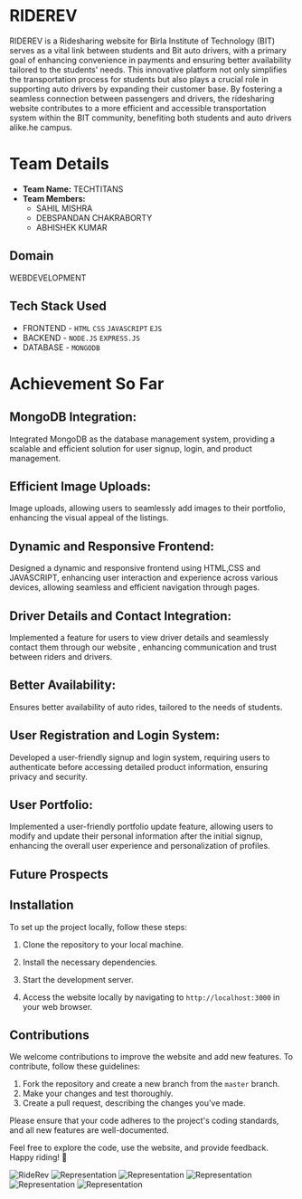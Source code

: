 # RIDEREV

RIDEREV is a  Ridesharing website for Birla Institute of Technology (BIT) serves as a vital link between students and Bit auto drivers, with a primary goal of enhancing convenience in payments and ensuring better availability tailored to the students' needs. This innovative platform not only simplifies the transportation process for students but also plays a crucial role in supporting auto drivers by expanding their customer base. By fostering a seamless connection between passengers and drivers, the ridesharing website contributes to a more efficient and accessible transportation system within the BIT community, benefiting both students and auto drivers alike.he campus.
# Team Details
- **Team Name:**  TECHTITANS
- **Team Members:**
  - SAHIL MISHRA  
  - DEBSPANDAN CHAKRABORTY  
  - ABHISHEK KUMAR 

## Domain
   WEBDEVELOPMENT

## Tech Stack Used
- FRONTEND - `HTML` `CSS` `JAVASCRIPT` `EJS`
- BACKEND  - `NODE.JS`  `EXPRESS.JS` 
- DATABASE - `MONGODB`


# Achievement So Far


## MongoDB Integration:
Integrated MongoDB as the database management system, providing a scalable and efficient solution for user signup, login, and product management.

## Efficient Image Uploads:
Image uploads, allowing users to seamlessly add images to their portfolio, enhancing the visual appeal of the listings.

## Dynamic and Responsive Frontend:
Designed a dynamic and responsive frontend using HTML,CSS and JAVASCRIPT, enhancing user interaction and experience across various devices, allowing seamless and efficient navigation through pages.
  
## Driver Details and Contact Integration:
Implemented a feature for users to view driver details and seamlessly contact them through our website , enhancing communication and trust between riders and drivers.

## Better Availability:
Ensures better availability of auto rides, tailored to the needs of students.

## User Registration and Login System:
Developed a user-friendly signup and login system, requiring users to authenticate before accessing detailed product information, ensuring privacy and security.

## User Portfolio:
Implemented a user-friendly portfolio update feature, allowing users to modify and update their personal information after the initial signup, enhancing the overall user experience and personalization of profiles.
## Future Prospects
## Installation

To set up the project locally, follow these steps:

1. Clone the repository to your local machine.

2. Install the necessary dependencies.

3. Start the development server.

4. Access the website locally by navigating to `http://localhost:3000` in your web browser.

## Contributions

We welcome contributions to improve the website and add new features. To contribute, follow these guidelines:

1. Fork the repository and create a new branch from the `master` branch.
2. Make your changes and test thoroughly.
3. Create a pull request, describing the changes you've made.

Please ensure that your code adheres to the project's coding standards, and all new features are well-documented.

Feel free to explore the code, use the website, and provide feedback. Happy riding! 🚀

   
   ![RideRev](public/pics/pic1.jpegg)
   ![Representation](sample/2.png)
   ![Representation](sample/3.png)
   ![Representation](sample/4.png)
   ![Representation](sample/5.png)
   ![Representation](sample/6.png)

